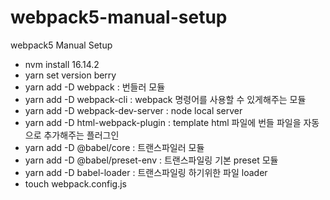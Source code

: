# webpack5-manual-setup
webpack5 Manual Setup

- nvm install 16.14.2
- yarn set version berry
- yarn add -D webpack :  번들러 모듈
- yarn add -D webpack-cli : webpack 명령어를 사용할 수 있게해주는 모듈
- yarn add -D webpack-dev-server : node local server
- yarn add -D html-webpack-plugin : template html 파일에 번들 파일을 자동으로 추가해주는 플러그인
- yarn add -D @babel/core : 트랜스파일러 모듈
- yarn add -D @babel/preset-env : 트랜스파일링 기본 preset 모듈
- yarn add -D babel-loader : 트랜스파일링 하기위한 파일 loader
- touch webpack.config.js

